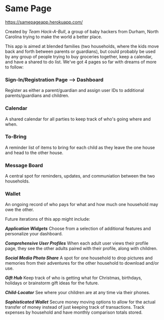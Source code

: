 # Same Page
https://samepageapp.herokuapp.com/

Created by _Team Hack-A-Bull_, a group of baby hackers from Durham, North Carolina trying to make the world a better place.

This app is aimed at blended families (two households, where the kids move back and forth between parents or guardians), but could probably be used by any group of people trying to buy groceries together, keep a calendar, and have a shared to do list. We've got 4 pages so far with dreams of more to follow: 

### Sign-In/Registration Page --> Dashboard
Register as either a parent/guardian and assign user IDs to additional parents/guardians and children. 

### Calendar
A shared calendar for all parties to keep track of who's going where and when.

### To-Bring
A reminder list of items to bring for each child as they leave the one house and head to the other house.

### Message Board
A central spot for reminders, updates, and communiation between the two households.

### Wallet
An ongoing record of who pays for what and how much one household may owe the other.

Future iterations of this app might include:

_**Application Widgets**_ Choose from a selection of additional features and personalize your dashboard.

_**Comprehensive User Profiles**_ When each adult user views their profile page, they see the other adults paired with their profile, along with children.

_**Social Media Photo Share**_ A spot for one household to drop pictures and memories from their adventures for the other household to download and/or use.

_**Gift Hub**_ Keep track of who is getting what for Christmas, birthdays, holidays or brainstorm gift ideas for the future. 

_**Child-Locator**_ See where your children are at any time via their phones.

_**Sophisticated Wallet**_ Secure money moving options to allow for the actual transfer of money instead of just keeping track of transactions.  Track expenses by household and have monthly comparison totals stored.